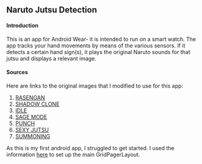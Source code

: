 ## Naruto Jutsu Detection

#### Introduction
This is an app for Android Wear- it is intended to run on a smart watch. The app tracks your
hand movements by means of the various sensors. If it detects a certain hand sign(s), it plays the original
Naruto sounds for that jutsu and displays a relevant image.

#### Sources
Here are links to the original images that I modified to use for this app: <br>
1. [RASENGAN](https://www.wattpad.com/526605763-my-minimalist-artbook-069-anime-uzumaki-naruto)
2. [SHADOW CLONE](https://www.pinterest.ie/pin/433893745331333543/?lp=true)
3. [IDLE](https://www.reddit.com/r/Naruto/comments/2l2wta/naruto_minimalistic_fan_art_created_by_me/)
4. [SAGE MODE](https://www.pinterest.ie/pin/348114246178464303/)
5. [PUNCH](https://www.pinterest.ie/pin/345229127670866249/)
6. [SEXY JUTSU](https://in.pinterest.com/pin/824581012997581421/)
7. [SUMMONING](https://www.pinterest.ie/pin/814729388817161143/)

As this is my first android app, I struggled to get started. I used the information [here](http://www.learnandroidwear.com/sample-3/)
to set up the main GridPagerLayout.